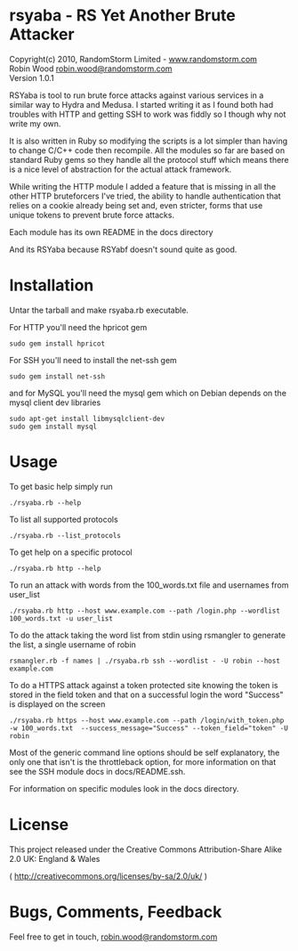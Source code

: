 rsyaba - RS Yet Another Brute Attacker
========================================

Copyright(c) 2010, RandomStorm Limited - www.randomstorm.com  
Robin Wood <robin.wood@randomstorm.com>  
Version 1.0.1

RSYaba is tool to run brute force attacks against various services in a similar
way to Hydra and Medusa. I started writing it as I found both had troubles with
HTTP and getting SSH to work was fiddly so I though why not write my own.

It is also written in Ruby so modifying the scripts is a lot simpler than having 
to change C/C++ code then recompile. All the modules so far are based on standard
Ruby gems so they handle all the protocol stuff which means there is a nice
level of abstraction for the actual attack framework.

While writing the HTTP module I added a feature that is missing in all the other
HTTP bruteforcers I've tried, the ability to handle authentication that relies
on a cookie already being set and, even stricter, forms that use unique tokens
to prevent brute force attacks. 

Each module has its own README in the docs directory

And its RSYaba because RSYabf doesn't sound quite as good.

Installation
============

Untar the tarball and make rsyaba.rb executable.

For HTTP you'll need the hpricot gem

```sudo gem install hpricot```

For SSH you'll need to install the net-ssh gem

```sudo gem install net-ssh```

and for MySQL you'll need the mysql gem which on Debian depends on the mysql
client dev libraries

```
sudo apt-get install libmysqlclient-dev
sudo gem install mysql
```

Usage
=====

To get basic help simply run

```./rsyaba.rb --help```

To list all supported protocols

```./rsyaba.rb --list_protocols```

To get help on a specific protocol

```./rsyaba.rb http --help```

To run an attack with words from the 100_words.txt file and usernames from user_list

```./rsyaba.rb http --host www.example.com --path /login.php --wordlist 100_words.txt -u user_list```

To do the attack taking the word list from stdin using rsmangler to generate the
list, a single username of robin

```rsmangler.rb -f names | ./rsyaba.rb ssh --wordlist - -U robin --host example.com```

To do a HTTPS attack against a token protected site knowing the token is stored
in the field token and that on a successful login the word "Success" is
displayed on the screen

```./rsyaba.rb https --host www.example.com --path /login/with_token.php -w 100_words.txt  --success_message="Success" --token_field="token" -U robin```

Most of the generic command line options should be self explanatory, the only
one that isn't is the throttleback option, for more information on that see the
SSH module docs in docs/README.ssh.

For information on specific modules look in the docs directory.

License
=======

This project released under the Creative Commons Attribution-Share Alike 2.0 
UK: England & Wales

( http://creativecommons.org/licenses/by-sa/2.0/uk/ )

Bugs, Comments, Feedback
========================

Feel free to get in touch, robin.wood@randomstorm.com
